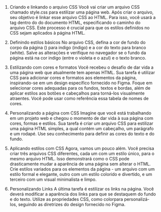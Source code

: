 1) Criando e linkando o arquivo CSS
Você vai criar um arquivo CSS chamado style.css para estilizar uma página web. Após criar o arquivo, seu objetivo é linkar esse arquivo CSS ao HTML. Para isso, você usará a tag <link> dentro do <head> do documento HTML, especificando o caminho do arquivo CSS. Este processo é crucial para que os estilos definidos no CSS sejam aplicados à página HTML.

2) Definindo estilos básicos
No arquivo CSS, defina a cor de fundo do corpo da página (<body>) para indigo (indigo) e a cor do texto para branco (white). Salve as alterações e verifique no navegador se o fundo da página está na cor indigo (entre o violeta e o azul) e o texto branco.

3) Estilizando com cores e formatos
Você recebeu o desafio de dar vida a uma página web que atualmente tem apenas HTML. Sua tarefa é utilizar CSS para adicionar cores e formatos aos elementos da página, inspirando-se em um design específico fornecido no Figma. Foque em selecionar cores adequadas para os fundos, textos e bordas, além de aplicar estilos aos botões e cabeçalhos para torná-los visualmente atraentes. Você pode usar como referência essa tabela de nomes de cores.

4) Personalizando a página com CSS
Imagine que você está trabalhando em um projeto web e chegou o momento de dar vida à sua página com cores, formas e estilos. Sua tarefa é criar um arquivo CSS para estilizar uma página HTML simples, a qual contém um cabeçalho, um parágrafo e um rodapé. Use seu conhecimento para definir as cores do texto e do fundo.

5) Aplicando estilos com CSS
Agora, vamos um pouco além. Você precisa criar três arquivos CSS diferentes, cada um com um estilo único, para o mesmo arquivo HTML. Isso demonstrará como o CSS pode drasticamente mudar a aparência de uma página sem alterar o HTML. Crie estilos variados para os elementos da página - um arquivo com um estilo formal e elegante, outro com um estilo colorido e divertido, e um terceiro com um visual minimalista e limpo.

6) Personalizando Links
A última tarefa é estilizar os links na página. Você deverá modificar a aparência dos links para que se destaquem do fundo e do texto. Utilize as propriedades CSS, como colorpara personalizá-los, seguindo as diretrizes do design fornecido no Figma.
